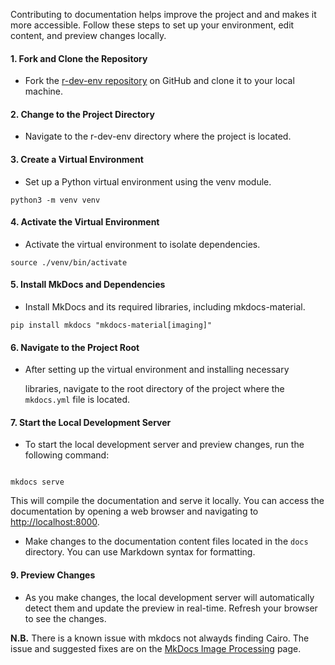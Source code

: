 Contributing to documentation helps improve the project and
and makes it more accessible. Follow these steps to set
up your environment, edit content, and preview changes
locally.

#### 1. Fork and Clone the Repository
- Fork the [r-dev-env repository](https://github.com/r-devel/r-dev-env) on GitHub and clone
  it to your local machine.

#### 2. Change to the Project Directory
- Navigate to the r-dev-env directory where the project is located.

 
#### 3. Create a Virtual Environment
- Set up a Python virtual environment using the venv module.


```
python3 -m venv venv
```


#### 4. Activate the Virtual Environment


- Activate the virtual environment to isolate dependencies.

```
source ./venv/bin/activate

``` 


#### 5. Install MkDocs and Dependencies

- Install MkDocs and its required libraries, including mkdocs-material.


``` 
pip install mkdocs "mkdocs-material[imaging]"
```

#### 6. Navigate to the Project Root

 
- After setting up the virtual environment and installing necessary

    libraries, navigate to the root directory of the project where the
    `mkdocs.yml` file is located.

#### 7. Start the Local Development Server


- To start the local development server and preview changes, run the
  following command:

```
 
mkdocs serve
```


This will compile the documentation and serve it locally. You can access the
documentation by opening a web browser and navigating to
<http://localhost:8000>.


- Make changes to the documentation content files located in the
     `docs` directory. You can use Markdown syntax for formatting.

#### 9. Preview Changes

- As you make changes, the local development server will automatically
     detect them and update the preview in real-time. Refresh your browser
     to see the changes.

**N.B.** There is a known issue with mkdocs not alwayds finding Cairo. The issue
and suggested fixes are on the [MkDocs Image
Processing](https://squidfunk.github.io/mkdocs-material/plugins/requirements/image-processing/)
page.
